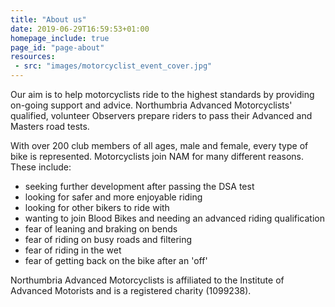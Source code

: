 ```yaml
---
title: "About us"
date: 2019-06-29T16:59:53+01:00
homepage_include: true
page_id: "page-about"
resources:
 - src: "images/motorcyclist_event_cover.jpg"
---
```


Our aim is to help motorcyclists ride to the highest standards by providing on-going support and advice. Northumbria Advanced Motorcyclists' qualified, volunteer Observers prepare riders to pass their Advanced and Masters road tests.

With over 200 club members of all ages, male and female, every type of bike is represented. Motorcyclists join NAM for many different reasons. These include:

* seeking further development after passing the DSA test
* looking for safer and more enjoyable riding
* looking for other bikers to ride with
* wanting to join Blood Bikes and needing an advanced riding qualification
* fear of leaning and braking on bends
* fear of riding on busy roads and filtering
* fear of riding in the wet
* fear of getting back on the bike after an 'off'

Northumbria Advanced Motorcyclists is affiliated to the Institute of Advanced Motorists and is a registered charity (1099238).